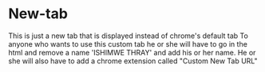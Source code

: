 # New-tab
This is just a new tab that is displayed instead of chrome's default tab
To anyone who wants to use this custom tab he or she will have to go in the html and remove a name 'ISHIMWE THRAY' and add his or her name. He or she will
also have to add a chrome extension called "Custom New Tab URL"
